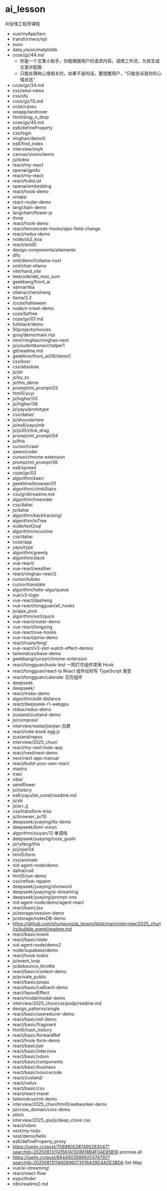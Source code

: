 # ai_lesson
AI全栈工程师课程
- vue/myApp/taro
- transformers/npl
- suno
- data_vision/matplotlib
-  coze/gz/44.md
    - 你是一个文案小助手，你能根据用户的请求内容，调用工作流，为其生成文案并配图
    - 只能处理和心情相关的，如果不是的话，要提醒用户，“只能告诉我你的心情状态”
- coze/gz/34.md
- css/weui-news
- css/sfq
- coze/gz/13.md
- coze/caiwu
- weapp/landrover
- html/drag_n_drop
- coze/gx/45.md
- es6/defineProperty
- css/login
- ninghao/demo1/
- es6/find_index
- interview/xnyh
- canvas/vision/demo
- js/todos
- react/my-react
- openai/gpt4o  
- react/my-react
- react/todoList
- openai/embedding
- react/hook-demo
- uniapp
- react-router-demo
- langchain-demo
- langchain/flower-js
- three
- react/hook-demo
- react/lemoncode-hooks/ajax-field-change
- react/redux-demo
- node/xb2_koa
- react/antd5
- design-components/ailemente
- dify
- xmt/demo1/ollama-nuxt
- xmt/chat-ollama
- vite/hand_vite
- leetcode/del_max_sum
- geekbang/front_ai
- vanna/nba
- ollama/chensheng
- llama/3.2
- /coze/halloween
- node/x-crawl-demo
- coze/bzfree
- coze/gx/07.md
- fullstack/demo 
- 50projects/movies
- groq/demo/main.mjs
- next/ninghao/ninghao-next
- js/youdontkonw/chatper1
- git/readme.md
- geektime/front_ai/06/demo1
- css/box/
- css/absolute
- js/str
- js/by_zx
- js/this_demo
- prompt/ml_prompt/03
- html5/yuyi
- js/higher/03
- js/higher/08
- js/yayu/prototype
- css/dahai/
- js/shouxie/new
- js/es6/yayu/mb
- js/js30/click_drag
- prompt/ml_prompt/04
- js/this
- cursor/crawl
- qwen/coder
- cursor/chrome-extension
- prompt/ml_prompt/06
- es6/spread
- coze/gx/03 
- algorithm/kaer/
- geektime/browser/01
- algorithm/climbStairs
- css/grid/readme.md
- algorithm/treeorder
- css/dahai
- js/dahai
- algorithm/backtracking/
- algorithm/toTree
- node/text2sql
- algorithm/recursive
- css/dahai
- coze/app 
- yayu/type
- algorithm/greedy
- algorithm/stack
- vue-react/
- vue-react/weather
- react/ninghao-react2
- cursor/tubiao
- cursor/translate
- algorithm/hello-algo/queue
- vue/v3-login
- vue-react/dasheng
- vue-react/tongguan/all_hooks
- js/ajax_post
- algorithm/sort/quick
- vue-react/router-demo
- vue-react/tongxing
- vue-react/vue-hooks
- vue-react/pinia-demo
- react/ruanyfeng/
- vue-react/v3-slot-watch-effect-demos
- tailwindcss/base-demo
- geekbang/cursor/chrome-extension
- react/tongguan/hook-test 一网打尽组件常用 Hook
- react/tongguan/react-ts React 组件如何写 TypeScript 类型
- react/tongguan/calendar 日历组件
- deepseek
- deepseek/
- react/mobx-demo
- algorithm/edit-distance
- react/deepseek-r1-webgpu 
- redux/redux-demo
- zustand/zustand-demo
- js/compose/
- interview/weilai/jianjian
    白屏 
- react/note-book
    egg.js 
- zustand/repos
- interview/2025_chun/
- react/my-next-todo-app
- react/next/next-demo
- next/next-app-manual
- react/build-your-own-react
- mastra
- trae/
- vibe/
- sendflower
- js/history
- es6/yayu/let_const/readme.md
- js/str
- js/arr_jj
- css/transform-kiss
- js/browser_js/10
- deepseek/yueying/tts-demo
- deepseek/kimi-vision
- algorithm/xiuyan/12 单调栈
- deepseek/yueying/coze_gushi
- js/ryfeng/this
- js/jinjie/04
- html5/form
- css/animate
- nid-agent-node/demo
- daihai/call
- html5/sse-demo
- css/reflow-repaint
- deepseek/yueying/shotword
- deepseek/yueying/ai-streaming
- deepseek/yueying/prompt-one
- nid-agent-node/demo/agent-react
- react/basic/jsx
- js/storage/session-demo
- js/storage/indexDB-demo
- https://github.com/shunwuyu/ai_lesson/blob/main/interview/2025_chun/js/bubble_event/readme.md
- react/basic/event
- react/basic/state
- nid-agent-node/demo2
- node/supabase/demo
- react/hook-todos 
- js/event_loop
- js/debounce_throttle
- react/basic/context-demo
- js/private_public
- react/basic/props
- react/basic/callback-demo
- react/layoutEffect
- react/modal/modal-demo 
- interview/2025_chun/css/pxdp/readme.md
- design_patterns/single
- react/basic/usereducer-demo
- react/basic/ref-demo
- react/basic/fragment
- html5/hash_history
- react/basic/forwardRef
- react/hook-form-demo
- react/basic/jwt
- react/basic/interview
- react/basic/vdom
- react/basic/components
- react/basic/business
- react/basic/sourcecode
- react/zustand/
- react/redux
- react/basic/css
- react/react-travel
- tailwindcss/init-demo
- interview/2025_chun/html5/webworker-demo
- js/cross_domain/cors-demo
- stitch
- interview/2025_qiu/js/deep_clone
    css 
- react/vdom
- next/my-todo
- nest/demo/hello
- es6/defineProperty_proxy
- https://juejin.cn/post/7069805387490263047?searchId=202508131141561A1308918B4F0AE85B16 promise.all
- https://juejin.cn/post/6844903589920374792?searchId=2025081311460996073016A39D4ADE3BDA Set Map 
- vue/ai-streaming/
- react/react-flow
- expo/tinder
- n8n/readme2.md